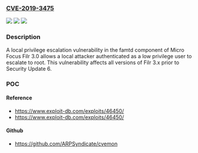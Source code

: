 ### [CVE-2019-3475](https://cve.mitre.org/cgi-bin/cvename.cgi?name=CVE-2019-3475)
![](https://img.shields.io/static/v1?label=Product&message=Filr&color=blue)
![](https://img.shields.io/static/v1?label=Version&message=33.0%20Security%20Update%206%20&color=brighgreen)
![](https://img.shields.io/static/v1?label=Vulnerability&message=Privileges%2C%20and%20Access%20Control%20%5BCWE-264%5D&color=brighgreen)

### Description

A local privilege escalation vulnerability in the famtd component of Micro Focus Filr 3.0 allows a local attacker authenticated as a low privilege user to escalate to root. This vulnerability affects all versions of Filr 3.x prior to Security Update 6.

### POC

#### Reference
- https://www.exploit-db.com/exploits/46450/
- https://www.exploit-db.com/exploits/46450/

#### Github
- https://github.com/ARPSyndicate/cvemon

